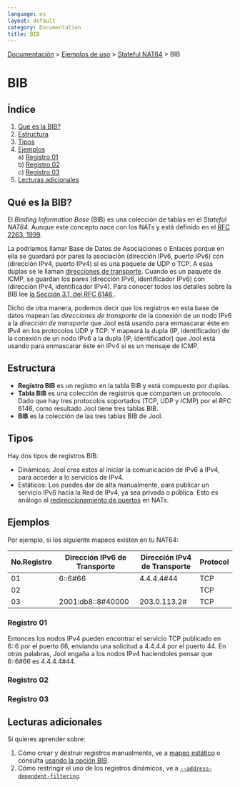 ```yaml
---
language: es
layout: default
category: Documentation
title: BIB
---
```


[Documentación](documentation.html) > [Ejemplos de uso](documentation.html#ejemplos-de-uso) > [Stateful NAT64](mod-run-stateful.html) > BIB

# BIB

## Índice

1. [Qué es la BIB?](#qu-es-la-bib)
2. [Estructura](#estructura)
3. [Tipos](#tipos)
4. [Ejemplos](#ejemplos)<br />
	a) [Registro 01](#registro-01)<br />
	b) [Registro 02](#registro-02)<br />
	c) [Registro 03](#registro-03)
5. [Lecturas adicionales](#lecturas-adicionales)

## Qué es la BIB?

El _Binding Information Base_ (BIB) es una colección de tablas en el *Stateful NAT64*. Aunque este concepto nace con los NATs y está definido en el [RFC 2263, 1999](https://tools.ietf.org/html/rfc2663). 

La podríamos llamar Base de Datos de Asociaciones o Enlaces porque en ella se guardará por pares la asociación (dirección IPv6, puerto IPv6) con  (dirección IPv4, puerto IPv4) si es una paquete de UDP o TCP. A esas duplas se le llaman [direcciones de transporte](http://tools.ietf.org/html/rfc6146#section-1.2). Cuando es un paquete de ICMP, se guardan los pares (dirección IPv6, identificador IPv6) con  (dirección IPv4, identificador IPv4). Para conocer todos los detalles sobre la BIB lee [la Sección 3.1, del RFC 6146 ](http://tools.ietf.org/html/rfc6146#section-3.1).

Dicho de otra manera, podemos decir que los registros en esta base de datos mapean las _direcciones de transporte_ de la conexión de un nodo IPv6 a la _dirección de transporte_ que Jool está usando para enmascarar éste en IPv4 en los protocolos UDP y TCP. Y mapeará la dupla (IP, identificador) de la conexión de un nodo IPv6 a la dupla (IP, identificador)  que Jool está usando para enmascarar éste en IPv4 si es un mensaje de ICMP.

## Estructura

* **Registro BIB** es un registro en la tabla BIB y está compuesto por duplas.
* **Tabla BIB** es una colección de registros que comparten un protocolo. Dado que hay tres protocolos soportados (TCP, UDP y ICMP) por el RFC 6146, como resultado Jool tiene tres tablas BIB.
* **BIB** es la colección de las tres tablas BIB de Jool.

## Tipos

Hay dos tipos de registros BIB:

* Dinámicos: Jool crea estos al iniciar la comunicación de IPv6 a IPv4, para acceder a lo servicios de IPv4.
* Estáticos: Los puedes dar de alta manualmente, para publicar un servicio IPv6 hacia la Red de IPv4, ya sea privada o pública. Esto es análogo al [redireccionamiento de puertos](http://es.wikipedia.org/wiki/Redirecci%C3%B3n_de_puertos) en NATs.

## Ejemplos

Por ejemplo, si los siguiente mapeos existen en tu NAT64:

| No.Registro| Dirección IPv6 de Transporte | Dirección IPv4 de Transporte | Protocol |
|----------- |------------------------------|------------------------------|----------|
|    01      | 6::6#66                      | 4.4.4.4#44                   | TCP      |
|    02      |            |                              | TCP      |
|    03      | 2001:db8::8#40000            | 203.0.113.2#                 | TCP      |


### Registro 01

Entonces los nodos IPv4 pueden encontrar el servicio TCP publicado en 6::6 por el puerto 66, enviando una solicitud a 4.4.4.4 por el puerto 44. En otras palabras, Jool engaña a los nodos IPv4 haciendoles pensar que 6::6#66 es 4.4.4.4#44.

### Registro 02

### Registro 03

## Lecturas adicionales

Si quieres aprender sobre:

1. Cómo crear y destruir registros manualmente, ve a [mapeo estático](static-bindings.html) o consulta [usando la opción BIB](usr-flags-bib.html).
2. Cómo restringir el uso de los registros dinámicos, ve a [`--address-dependent-filtering`](usr-flags-global.html#address-dependent-filtering).


